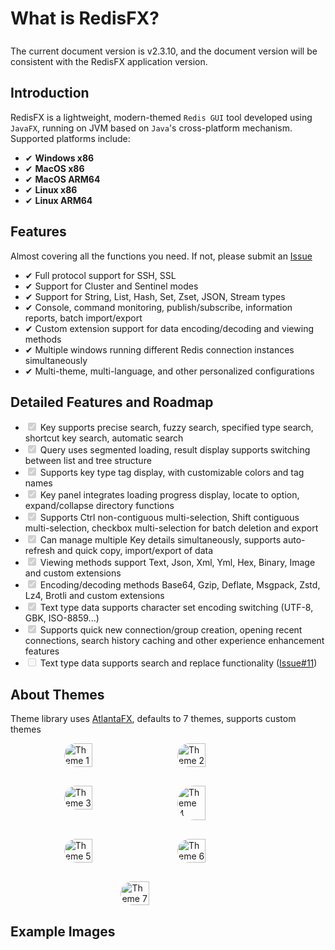 <script setup>
import ImageWithTheme from '.vitepress/components/ImageWithTheme.vue'
</script>

# What is RedisFX?

<div class="tip custom-block" style="padding-top: 8px">
The current document version is v2.3.10, and the document version will be consistent with the RedisFX application version.
</div>

## Introduction
RedisFX is a lightweight, modern-themed `Redis GUI` tool developed using `JavaFX`, running on JVM based on `Java`'s cross-platform mechanism. Supported platforms include:

- &#x2714; **Windows x86**
- &#x2714; **MacOS x86**
- &#x2714; **MacOS ARM64**
- &#x2714; **Linux x86**
- &#x2714; **Linux ARM64**

## Features
Almost covering all the functions you need. If not, please submit an [Issue](https://github.com/tanhuang2016/RedisFX/issues)

- &#x2714; Full protocol support for SSH, SSL
- &#x2714; Support for Cluster and Sentinel modes
- &#x2714; Support for String, List, Hash, Set, Zset, JSON, Stream types
- &#x2714; Console, command monitoring, publish/subscribe, information reports, batch import/export
- &#x2714; Custom extension support for data encoding/decoding and viewing methods
- &#x2714; Multiple windows running different Redis connection instances simultaneously
- &#x2714; Multi-theme, multi-language, and other personalized configurations

## Detailed Features and Roadmap

<ul>
  <li><input type="checkbox" checked disabled> Key supports precise search, fuzzy search, specified type search, shortcut key search, automatic search</li>
  <li><input type="checkbox" checked disabled> Query uses segmented loading, result display supports switching between list and tree structure</li>
  <li><input type="checkbox" checked disabled> Supports key type tag display, with customizable colors and tag names</li>
  <li><input type="checkbox" checked disabled> Key panel integrates loading progress display, locate to option, expand/collapse directory functions</li>
  <li><input type="checkbox" checked disabled> Supports Ctrl non-contiguous multi-selection, Shift contiguous multi-selection, checkbox multi-selection for batch deletion and export</li>
  <li><input type="checkbox" checked disabled> Can manage multiple Key details simultaneously, supports auto-refresh and quick copy, import/export of data</li>
  <li><input type="checkbox" checked disabled> Viewing methods support Text, Json, Xml, Yml, Hex, Binary, Image and custom extensions</li>
  <li><input type="checkbox" checked disabled> Encoding/decoding methods Base64, Gzip, Deflate, Msgpack, Zstd, Lz4, Brotli and custom extensions</li>
  <li><input type="checkbox" checked disabled> Text type data supports character set encoding switching (UTF-8, GBK, ISO-8859...)</li>
  <li><input type="checkbox" checked disabled> Supports quick new connection/group creation, opening recent connections, search history caching and other experience enhancement features</li>
<li><input type="checkbox" disabled> Text type data supports search and replace functionality (<a href="https://github.com/tanhuang2016/RedisFX/issues/11">Issue#11</a>)</li>
</ul>

## About Themes
Theme library uses [AtlantaFX](https://github.com/mkpaz/atlantafx), defaults to 7 themes, supports custom themes
<br>
<div style="display: flex; flex-wrap: wrap; justify-content: center; gap: 30px;">
  <img src="/png/theme/theme-primer-light.png" alt="Theme 1" style="width: 30%; height: auto;border-radius: 30px;">
  <img src="/png/theme/theme-primer-dark.png" alt="Theme 2" style="width: 30%; height: auto;border-radius: 30px;">
  <img src="/png/theme/theme-nord-light.png" alt="Theme 3" style="width: 30%; height: auto;border-radius: 30px;">
  <img src="/png/theme/theme-nord-dark.png" alt="Theme 4" style="width: 30%; height: auto;border-radius: 30px;">
  <img src="/png/theme/theme-cupertino-light.png" alt="Theme 5" style="width: 30%; height: auto;border-radius: 30px;">
  <img src="/png/theme/theme-cupertino-dark.png" alt="Theme 6" style="width: 30%; height: auto;border-radius: 30px;">
  <img src="/png/theme/theme-dracula.png" alt="Theme 7" style="width: 30%; height: auto;border-radius: 30px;">
</div>

## Example Images

<ImageWithTheme 
  light-src="/png/introduction/en/example.png"
  dark-src="/png/introduction/en/example_dark.png"
  alt="Example Image"
  margin="10px 10px 10px 10px"
/>